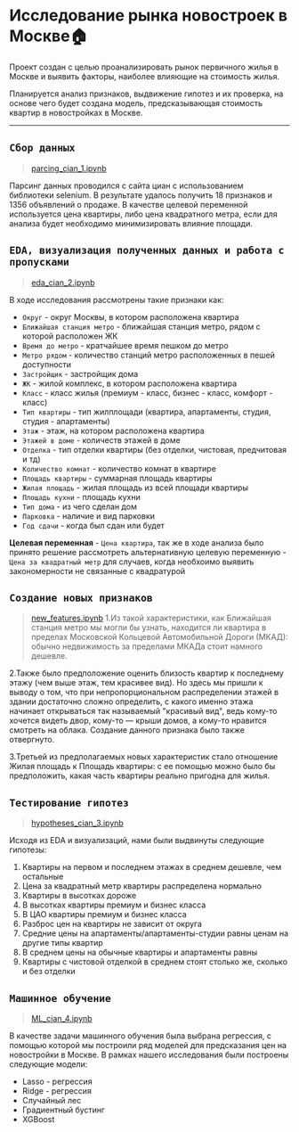 # Исследование рынка новостроек в Москве:house: 
Проект создан с целью проанализировать рынок первичного жилья в Москве и выявить факторы, наиболее влияющие на стоимость жилья.   


Планируется анализ признаков, выдвижение гипотез и их проверка, на основе чего будет создана модель, предсказывающая стоимость квартир в новостройках в Москве. 
____
## `Сбор данных`
> [parcing_cian_1.ipynb](https://github.com/PolinaDmitrieva/Project_andan_cian/blob/main/parcing_cian_1.ipynb)

Парсинг данных проводился с сайта циан с использованием библиотеки selenium. В результате удалось получить 18 признаков и 1356 объявлений о продаже. В качестве целевой переменной используется цена квартиры, либо цена квадратного метра, если для анализа будет необходимо минимизировать влияние площади.

## `EDA, визуализация полученных данных и работа с пропусками` 
> [eda_cian_2.ipynb](https://github.com/PolinaDmitrieva/Project_andan_cian/blob/main/eda_cian_2.ipynb)

В ходе исследования рассмотрены такие признаки как: 
 - `Округ` - округ Москвы, в котором расположена квартира
 - `Ближайшая станция метро` - ближайшая станция метро, рядом с которой расположен ЖК
 - `Время до метро` - кратчайшее время пешком до метро
 - `Метро рядом` - количество станций метро расположенных в пешей доступности
 - `Застройщик` - застройщик дома
 - `ЖК` - жилой комплекс, в котором расположена квартира
 - `Класс` - класс жилья (премиум - класс, бизнес - класс, комфорт - класс)
 - `Тип квартиры` - тип жилплощади (квартира, апартаменты, студия, студия - апартаменты)
 - `Этаж` - этаж, на котором расположена квартира
 - `Этажей в доме` - количеств этажей в доме
 - `Отделка` - тип отделки квартиры (без отделки, чистовая, предчитовая и тд)
 - `Количество комнат` - количество комнат в квартире
 - `Площадь квартиры` - суммарная площадь квартиры
 - `Жилая площадь` - жилая площадь из всей площади квартиры
 - `Площадь кухни` - площадь кухни
 - `Тип дома` - из чего сделан дом
 - `Парковка` - наличие и вид парковки 
 - `Год сдачи` - когда был сдан или будет 
 
 __Целевая переменная__ - `Цена квартира`, так же в ходе анализа было принято решение рассмотреть альтернативную целевую переменную - `Цена за квадратный метр` для случаев, когда необхоимо выявить закономерности не связанные с квадратурой 
 
 ## `Создание новых признаков`
 > [new_features.ipynb](https://github.com/PolinaDmitrieva/Project_andan_cian/blob/main/new_features.ipynb)
1.Из такой характеристики, как Ближайшая станция метро мы могли бы узнать, находится ли квартира в пределах Московской Кольцевой Автомобильной Дороги (МКАД): обычно недвижимость за пределами МКАДа стоит намного дешевле.

2.Также было предположение оценить близость квартир к последнему этажу (чем выше этаж, тем красивее вид). Но здесь мы пришли к выводу о том, что при непропорциональном распределении этажей в здании достаточно сложно определить, с какого именно этажа начинает открываться так называемый "красивый вид", ведь кому-то хочется видеть двор, кому-то — крыши домов, а кому-то нравится смотреть на облака. Создание данного признака было также отвергнуто.

3.Третьей из предполагаемых новых характеристик стало отношение Жилая площадь к Площадь квартиры: с ее помощью можно было бы предположить, какая часть квартиры реально пригодна для жилья.
## `Тестирование гипотез`
> [hypotheses_cian_3.ipynb](https://github.com/PolinaDmitrieva/Project_andan_cian/blob/main/hypotheses_cian_3.ipynb)

Исходя из EDA и визуализаций, нами были выдвинуты следующие гипотезы:
1. Квартиры на первом и последнем этажах в среднем дешевле, чем остальные
2. Цена за квадратный метр квартиры распределена нормально
3. Квартиры в высотках дороже
4. В высотках квартиры премиум и бизнес класса
5. В ЦАО квартиры премиум и бизнес класса
6. Разброс цен на квартиры не зависит от округа
7. Средние цены на апартаменты/апартаменты-студии равны ценам на другие типы квартир
8. В среднем цены на обычные квартиры и апартаменты равны
9. Квартиры с чистовой отделкой в среднем стоят столько же, сколько и без отделки

## `Машинное обучение`
> [ML_cian_4.ipynb](https://github.com/PolinaDmitrieva/Project_andan_cian/blob/main/ML_cian_4.ipynb)

В качестве задачи машинного обучения была выбрана регрессия, с помощью которой мы построили ряд моделей для предсказания цен на новостройки в Москве.
В рамках нашего исследования были построены следующие модели:
- Lasso - регрессия
- Ridge - регрессия
- Случайный лес
- Градиентный бустинг
- XGBoost
